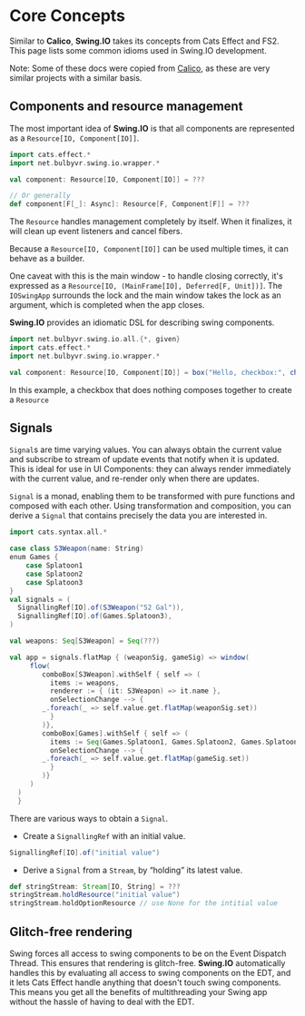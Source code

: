 # Core Concepts

Similar to **Calico**, **Swing.IO** takes its concepts from Cats Effect and FS2. This page lists some common idioms used in Swing.IO development.

Note: Some of these docs were copied from [Calico](https://www.armanbilge.com/calico/concepts.html), as these are very similar projects with a similar basis.

## Components and resource management

The most important idea of **Swing.IO** is that all components are represented as a `Resource[IO, Component[IO]]`.

```scala
import cats.effect.*
import net.bulbyvr.swing.io.wrapper.*

val component: Resource[IO, Component[IO]] = ???

// Or generally
def component[F[_]: Async]: Resource[F, Component[F]] = ???
```

The `Resource` handles management completely by itself. When it finalizes, it will clean up event listeners and cancel fibers.

Because a `Resource[IO, Component[IO]]` can be used multiple times, it can behave as a builder. 

One caveat with this is the main window - to handle closing correctly, it's expressed as a `Resource[IO, (MainFrame[IO], Deferred[F, Unit])]`. 
The `IOSwingApp` surrounds the lock and the main window takes the lock as an argument, which is completed when the app closes.

**Swing.IO** provides an idiomatic DSL for describing swing components.

```scala
import net.bulbyvr.swing.io.all.{*, given}
import cats.effect.*
import net.bulbyvr.swing.io.wrapper.*

val component: Resource[IO, Component[IO]] = box("Hello, checkbox:", checkbox())
```
In this example, a checkbox that does nothing composes together to create a `Resource`

## Signals

`Signal`s are time varying values. You can always obtain the current value and subscribe to stream of update events that notify when it is updated. 
This is ideal for use in UI Components: they can always render immediately with the current value, and re-render only when there are updates.

`Signal` is a monad, enabling them to be transformed with pure functions and composed with each other. 
Using transformation and composition, you can derive a `Signal` that contains precisely the data you are interested in.

```scala
import cats.syntax.all.*

case class S3Weapon(name: String)
enum Games {
	case Splatoon1
	case Splatoon2
	case Splatoon3
}
val signals = (
  SignallingRef[IO].of(S3Weapon("52 Gal")),
  SignallingRef[IO].of(Games.Splatoon3),
)

val weapons: Seq[S3Weapon] = Seq(???)

val app = signals.flatMap { (weaponSig, gameSig) => window(
  	 flow(
	    comboBox[S3Weapon].withSelf { self => (
	      items := weapons,
	      renderer := { (it: S3Weapon) => it.name },
	      onSelectionChange --> {
		_.foreach(_ => self.value.get.flatMap(weaponSig.set))
	      }
	    )},
	    comboBox[Games].withSelf { self => (
	      items := Seq(Games.Splatoon1, Games.Splatoon2, Games.Splatoon3),
	      onSelectionChange --> {
		_.foreach(_ => self.value.get.flatMap(gameSig.set))
	      }
	    )}
	 )
  ) 
  }
```

There are various ways to obtain a `Signal`.

- Create a `SignallingRef` with an initial value.
```scala
SignallingRef[IO].of("initial value")
```

- Derive a `Signal` from a `Stream`, by “holding” its latest value.
```scala
def stringStream: Stream[IO, String] = ???
stringStream.holdResource("initial value")
stringStream.holdOptionResource // use None for the intitial value
```

## Glitch-free rendering

Swing forces all access to swing components to be on the Event Dispatch Thread. This ensures that rendering is glitch-free. 
**Swing.IO** automatically handles this by evaluating all access to swing components on the EDT, and it lets Cats Effect
handle anything that doesn't touch swing components. This means you get all the benefits of multithreading your Swing app
without the hassle of having to deal with the EDT.

